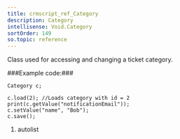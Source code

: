```yaml
---
title: crmscript_ref_Category
description: Category
intellisense: Void.Category
sortOrder: 149
so.topic: reference
---
```



Class used for accessing and changing a ticket category.




###Example code:###


    Category c;
    
    c.load(2); //Loads category with id = 2
    print(c.getValue("notificationEmail"));
    c.setValue("name", "Bob");
    c.save();




1. autolist

